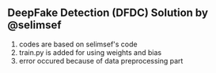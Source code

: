 ## DeepFake Detection (DFDC) Solution by @selimsef

1. codes are based on selimsef's code
2. train.py is added for using weights and bias
3. error occured because of data preprocessing part
